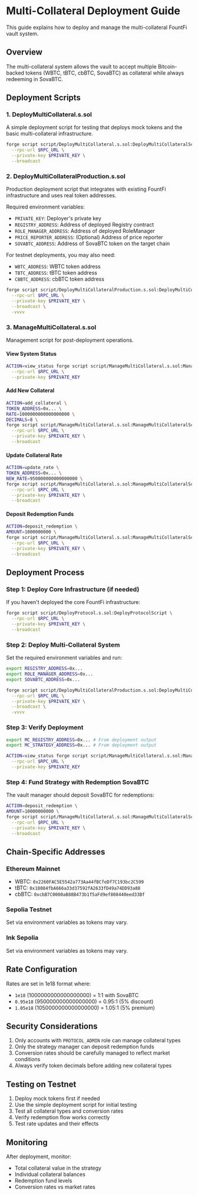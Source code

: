 # Multi-Collateral Deployment Guide

This guide explains how to deploy and manage the multi-collateral FountFi vault system.

## Overview

The multi-collateral system allows the vault to accept multiple Bitcoin-backed tokens (WBTC, tBTC, cbBTC, SovaBTC) as collateral while always redeeming in SovaBTC.

## Deployment Scripts

### 1. DeployMultiCollateral.s.sol
A simple deployment script for testing that deploys mock tokens and the basic multi-collateral infrastructure.

```bash
forge script script/DeployMultiCollateral.s.sol:DeployMultiCollateralScript \
  --rpc-url $RPC_URL \
  --private-key $PRIVATE_KEY \
  --broadcast
```

### 2. DeployMultiCollateralProduction.s.sol
Production deployment script that integrates with existing FountFi infrastructure and uses real token addresses.

Required environment variables:
- `PRIVATE_KEY`: Deployer's private key
- `REGISTRY_ADDRESS`: Address of deployed Registry contract
- `ROLE_MANAGER_ADDRESS`: Address of deployed RoleManager
- `PRICE_REPORTER_ADDRESS`: (Optional) Address of price reporter
- `SOVABTC_ADDRESS`: Address of SovaBTC token on the target chain

For testnet deployments, you may also need:
- `WBTC_ADDRESS`: WBTC token address
- `TBTC_ADDRESS`: tBTC token address
- `CBBTC_ADDRESS`: cbBTC token address

```bash
forge script script/DeployMultiCollateralProduction.s.sol:DeployMultiCollateralProductionScript \
  --rpc-url $RPC_URL \
  --private-key $PRIVATE_KEY \
  --broadcast \
  -vvvv
```

### 3. ManageMultiCollateral.s.sol
Management script for post-deployment operations.

#### View System Status
```bash
ACTION=view_status forge script script/ManageMultiCollateral.s.sol:ManageMultiCollateralScript \
  --rpc-url $RPC_URL \
  --private-key $PRIVATE_KEY
```

#### Add New Collateral
```bash
ACTION=add_collateral \
TOKEN_ADDRESS=0x... \
RATE=1000000000000000000 \
DECIMALS=8 \
forge script script/ManageMultiCollateral.s.sol:ManageMultiCollateralScript \
  --rpc-url $RPC_URL \
  --private-key $PRIVATE_KEY \
  --broadcast
```

#### Update Collateral Rate
```bash
ACTION=update_rate \
TOKEN_ADDRESS=0x... \
NEW_RATE=950000000000000000 \
forge script script/ManageMultiCollateral.s.sol:ManageMultiCollateralScript \
  --rpc-url $RPC_URL \
  --private-key $PRIVATE_KEY \
  --broadcast
```

#### Deposit Redemption Funds
```bash
ACTION=deposit_redemption \
AMOUNT=1000000000 \
forge script script/ManageMultiCollateral.s.sol:ManageMultiCollateralScript \
  --rpc-url $RPC_URL \
  --private-key $PRIVATE_KEY \
  --broadcast
```

## Deployment Process

### Step 1: Deploy Core Infrastructure (if needed)
If you haven't deployed the core FountFi infrastructure:
```bash
forge script script/DeployProtocol.s.sol:DeployProtocolScript \
  --rpc-url $RPC_URL \
  --private-key $PRIVATE_KEY \
  --broadcast
```

### Step 2: Deploy Multi-Collateral System
Set the required environment variables and run:
```bash
export REGISTRY_ADDRESS=0x...
export ROLE_MANAGER_ADDRESS=0x...
export SOVABTC_ADDRESS=0x...

forge script script/DeployMultiCollateralProduction.s.sol:DeployMultiCollateralProductionScript \
  --rpc-url $RPC_URL \
  --private-key $PRIVATE_KEY \
  --broadcast \
  -vvvv
```

### Step 3: Verify Deployment
```bash
export MC_REGISTRY_ADDRESS=0x... # From deployment output
export MC_STRATEGY_ADDRESS=0x... # From deployment output

ACTION=view_status forge script script/ManageMultiCollateral.s.sol:ManageMultiCollateralScript \
  --rpc-url $RPC_URL \
  --private-key $PRIVATE_KEY
```

### Step 4: Fund Strategy with Redemption SovaBTC
The vault manager should deposit SovaBTC for redemptions:
```bash
ACTION=deposit_redemption \
AMOUNT=10000000000 \
forge script script/ManageMultiCollateral.s.sol:ManageMultiCollateralScript \
  --rpc-url $RPC_URL \
  --private-key $PRIVATE_KEY \
  --broadcast
```

## Chain-Specific Addresses

### Ethereum Mainnet
- WBTC: `0x2260FAC5E5542a773Aa44fBCfeDf7C193bc2C599`
- tBTC: `0x18084fbA666a33d37592fA2633fD49a74DD93a88`
- cbBTC: `0xcbB7C0000aB88B473b1f5aFd9ef808440eed33Bf`

### Sepolia Testnet
Set via environment variables as tokens may vary.

### Ink Sepolia
Set via environment variables as tokens may vary.

## Rate Configuration

Rates are set in 1e18 format where:
- `1e18` (1000000000000000000) = 1:1 with SovaBTC
- `0.95e18` (950000000000000000) = 0.95:1 (5% discount)
- `1.05e18` (1050000000000000000) = 1.05:1 (5% premium)

## Security Considerations

1. Only accounts with `PROTOCOL_ADMIN` role can manage collateral types
2. Only the strategy manager can deposit redemption funds
3. Conversion rates should be carefully managed to reflect market conditions
4. Always verify token decimals before adding new collateral types

## Testing on Testnet

1. Deploy mock tokens first if needed
2. Use the simple deployment script for initial testing
3. Test all collateral types and conversion rates
4. Verify redemption flow works correctly
5. Test rate updates and their effects

## Monitoring

After deployment, monitor:
- Total collateral value in the strategy
- Individual collateral balances
- Redemption fund levels
- Conversion rates vs market rates